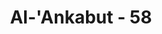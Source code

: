 ---
title: "Al-'Ankabut - 58"
no: 58
arabic_no: ٥٨
ayah: وَالَّذِيْنَ اٰمَنُوْا وَعَمِلُوا الصّٰلِحٰتِ لَنُبَوِّئَنَّهُمْ مِّنَ الْجَنَّةِ غُرَفًا تَجْرِيْ مِنْ تَحْتِهَا الْاَنْهٰرُ خٰلِدِيْنَ فِيْهَاۗ نِعْمَ اَجْرُ الْعٰمِلِيْنَۖ
translation: "Dan orang-orang yang beriman dan mengerjakan kebajikan, sungguh, mereka akan Kami tempatkan pada tempat-tempat yang tinggi (di dalam surga), yang mengalir di bawahnya sungai-sungai, mereka kekal di dalamnya. Itulah sebaik-baik balasan bagi orang yang berbuat kebajikan, "
tafsir: "Ayat ini menerangkan ganjaran yang akan diperoleh orang-orang yang beriman kepada Allah, karena telah hijrah untuk kepentingan agama-Nya. Mereka melepaskan diri dari orang-orang yang menyekutukan Allah dan berani menanggung segala resiko akibat dari hijrah itu.\n\nJanji Allah itu ialah memberi ganjaran orang-orang yang beriman dan beramal saleh surga yang penuh kenikmatan. Di dalamnya terdapat taman-taman yang indah dengan sungai-sungai yang mengalir di bawahnya. Mereka kekal di dalam surga itu selama-lamanya.\n\nMengenai gambaran surga itu, diterangkan oleh hadis Nabi saw, di mana beliau bersabda:\n\n\"Sesungguhnya penghuni surga saling melihat penghuni tempat yang tinggi di atas mereka, seperti kamu melihat bintang-bintang gemerlapan yang lewat di ufuk, baik dari timur maupun dari barat, karena perbedaan derajat yang ada pada mereka.\" Para sahabat berkata, \"Ya Rasulullah, itu adalah tempat-tempat para nabi, manusia yang lain tidak akan sampai ke sana.\" Rasulullah menjawab, \"Bisa saja, demi Allah yang jiwaku berada di tangan- Nya, itu adalah tempat-tempat yang beriman kepada Allah dan membenarkan para rasul.\" (Riwayat Muslim dari Sahl bin Sa'd) \n\nDalam hadis yang lain Nabi bersabda:\n\n\"Sesungguhnya di dalam surga ada tempat-tempat yang tinggi, di belakangnya dapat dilihat tembus dari hadapannya dan hadapannya dapat dilihat tembus dari belakangnya.\" Lalu seseorang Arab Badui berdiri dan bertanya, \"Untuk siapa tempat-tempat itu, ya Rasulullah?\" Rasulullah menjawab, \"Tempat-tempat itu untuk orang-orang yang baik perkataannya, memberi makan (orang miskin), selalu berpuasa dan salat karena Allah di malam hari sedang orang lain tidur.\" (Riwayat at-Tirmidzi dari 'Ali bin Abi thalib) \n\nDemikianlah surga yang dijanjikan Allah kepada orang-orang yang beriman, mengerjakan amal saleh, bersabar, dan bertawakal kepada-Nya.\n\nPada ayat ini diterangkan bahwa Allah berjanji akan memberikan ganjaran kepada orang-orang yang beriman. Janji Allah itu dikuatkan dengan kalimat sumpah. Hal ini adalah untuk menenteramkan hati kaum Muslimin, agar langkah mereka mantap dalam menempuh jalan yang lurus dan sulit, seperti hijrah dan sebagainya."
---